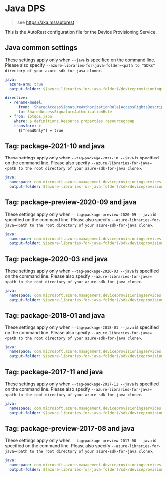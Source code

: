# Java DPS

> see https://aka.ms/autorest

This is the AutoRest configuration file for the Device Provisioning Service.

## Java common settings

These settings apply only when `--java` is specified on the command line.
Please also specify `--azure-libraries-for-java-folder=<path to "SDKs" directory of your azure-sdk-for-java clone>`.

``` yaml $(java)
java:
  azure-arm: true
  output-folder: $(azure-libraries-for-java-folder)/deviceprovisioningservices

directive:
  - rename-model:
      from: 'SharedAccessSignatureAuthorizationRule[AccessRightsDescription]'
      to: SharedAccessSignatureAuthorizationRule
  - from: iotdps.json
    where: $.definitions.Resource.properties.resourcegroup
    transform: >
      $["readOnly"] = true
```

## Tag: package-2021-10 and java

These settings apply only when `--tag=package-2021-10 --java` is specified on the command line.
Please also specify `--azure-libraries-for-java=<path to the root directory of your azure-sdk-for-java clone>`.

``` yaml $(tag) == 'package-2021-10' && $(java) && $(multiapi)
java:
  namespace: com.microsoft.azure.management.deviceprovisioningservices.v2021_10_15
  output-folder: $(azure-libraries-for-java-folder)/sdk/deviceprovisioningservices/mgmt-v2021_10_15
```

## Tag: package-preview-2020-09 and java

These settings apply only when `--tag=package-preview-2020-09 --java` is specified on the command line.
Please also specify `--azure-libraries-for-java=<path to the root directory of your azure-sdk-for-java clone>`.

``` yaml $(tag) == 'package-preview-2020-09' && $(java) && $(multiapi)
java:
  namespace: com.microsoft.azure.management.deviceprovisioningservices.v2020_09_01_preview
  output-folder: $(azure-libraries-for-java-folder)/sdk/deviceprovisioningservices/mgmt-v2020_09_01_preview
```

## Tag: package-2020-03 and java

These settings apply only when `--tag=package-2020-03 --java` is specified on the command line.
Please also specify `--azure-libraries-for-java=<path to the root directory of your azure-sdk-for-java clone>`.

``` yaml $(tag) == 'package-2020-03' && $(java)
java:
  namespace: com.microsoft.azure.management.deviceprovisioningservices.v2020_03_01
  output-folder: $(azure-libraries-for-java-folder)/sdk/deviceprovisioningservices/mgmt-v2020_03_01
```

## Tag: package-2018-01 and java

These settings apply only when `--tag=package-2018-01 --java` is specified on the command line.
Please also specify `--azure-libraries-for-java=<path to the root directory of your azure-sdk-for-java clone>`.

``` yaml $(tag) == 'package-2018-01' && $(java) && $(multiapi)
java:
  namespace: com.microsoft.azure.management.deviceprovisioningservices.v2018_01_22
  output-folder: $(azure-libraries-for-java-folder)/sdk/deviceprovisioningservices/mgmt-v2018_01_22
```

## Tag: package-2017-11 and java

These settings apply only when `--tag=package-2017-11 --java` is specified on the command line.
Please also specify `--azure-libraries-for-java=<path to the root directory of your azure-sdk-for-java clone>`.

``` yaml $(tag) == 'package-2017-11' && $(java) && $(multiapi)
java:
  namespace: com.microsoft.azure.management.deviceprovisioningservices.v2017_11_15
  output-folder: $(azure-libraries-for-java-folder)/sdk/deviceprovisioningservices/mgmt-v2017_11_15
```

## Tag: package-preview-2017-08 and java

These settings apply only when `--tag=package-preview-2017-08 --java` is specified on the command line.
Please also specify `--azure-libraries-for-java=<path to the root directory of your azure-sdk-for-java clone>`.

``` yaml $(tag) == 'package-preview-2017-08' && $(java) && $(multiapi)
java:
  namespace: com.microsoft.azure.management.deviceprovisioningservices.v2017_08_21_preview
  output-folder: $(azure-libraries-for-java-folder)/sdk/deviceprovisioningservices/mgmt-v2017_08_21_preview
```
